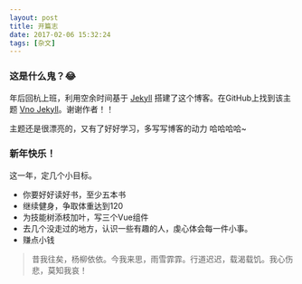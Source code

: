 ```yaml
---
layout: post
title: 开篇志
date: 2017-02-06 15:32:24
tags: [杂文]
---
```


### 这是什么鬼？😂

年后回杭上班，利用空余时间基于 [Jekyll](http://jekyllrb.com) 搭建了这个博客。在GitHub上找到该主题 [Vno Jekyll](https://github.com/onevcat/vno-jekyll)。谢谢作者！！

主题还是很漂亮的，又有了好好学习，多写写博客的动力 哈哈哈哈~

### 新年快乐！

这一年，定几个小目标。
* 你要好好读好书，至少五本书
* 继续健身，争取体重达到120
* 为技能树添枝加叶，写三个Vue组件
* 去几个没走过的地方，认识一些有趣的人，虔心体会每一件小事。
* 赚点小钱


> 昔我往矣，杨柳依依。今我来思，雨雪霏霏。行道迟迟，载渴载饥。我心伤悲，莫知我哀！
